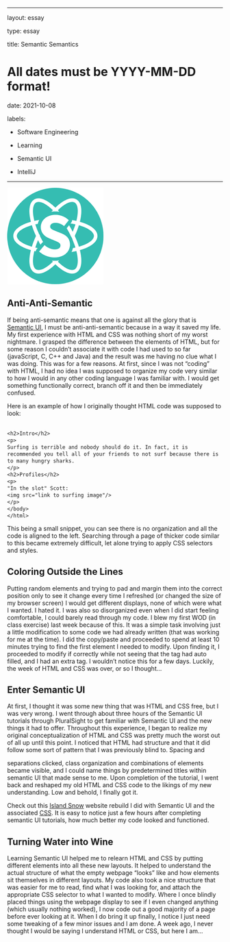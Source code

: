 ﻿---

layout: essay

type: essay

title: Semantic Semantics

# All dates must be YYYY-MM-DD format!

date: 2021-10-08

labels:

  - Software Engineering

  - Learning

  - Semantic UI
  
  - IntelliJ

---

<img class="ui small left circular floated image" src="../img/semantic.png">

## Anti-Anti-Semantic

If being anti-semantic means that one is against all the glory that is [Semantic UI](https://semantic-ui.com/), I must be anti-anti-semantic because in a way it saved my life. My first experience with HTML and CSS was nothing short of my worst nightmare. I grasped the difference between the elements of HTML, but for some reason I couldn’t associate it with code I had used to so far (javaScript, C, C++ and Java) and the result was me having no clue what I was doing. This was for a few reasons. At first, since I was not “coding” with HTML, I had no idea I was supposed to organize my code very similar to how I would in any other coding language I was familiar with. I would get something functionally correct, branch off it and then be immediately confused.

Here is an example of how I originally thought HTML code was supposed to look:

```

<h2>Intro</h2>
<p>
Surfing is terrible and nobody should do it. In fact, it is recommended you tell all of your friends to not surf because there is to many hungry sharks.
</p>
<h2>Profiles</h2>
<p>
"In the slot" Scott: 
<img src="link to surfing image"/>
</p>
</body>
</html>

```

This being a small snippet, you can see there is no organization and all the code is aligned to the left. Searching through a page of thicker code similar to this became extremely difficult, let alone trying to apply CSS selectors and styles.

## Coloring Outside the Lines

Putting random elements and trying to pad and margin them into the correct position only to see it change every time I refreshed (or changed the size of my browser screen) I would get different displays, none of which were what I wanted. I hated it. I was also so disorganized even when I did start feeling comfortable, I could barely read through my code. I blew my first WOD (in class exercise) last week because of this. It was a simple task involving just a little modification to some code we had already written (that was working for me at the time). I did the copy/paste and proceeded to spend at least 10 minutes trying to find the first element I needed to modify. Upon finding it, I proceeded to modify if correctly while not seeing that the </div> tag had auto filled, and I had an extra </div> tag. I wouldn’t notice this for a few days. Luckily, the week of HTML and CSS was over, or so I thought…
  
## Enter Semantic UI

At first, I thought it was some new thing that was HTML and CSS free, but I was very wrong. I went through about three hours of the Semantic UI tutorials through PluralSight to get familiar with Semantic UI and the new things it had to offer. Throughout this experience, I began to realize my original conceptualization of HTML and CSS was pretty much the worst out of all up until this point. I noticed that HTML had structure and that it did follow some sort of pattern that I was previously blind to. Spacing and <div> separations clicked, class organization and combinations of elements became visible, and I could name things by predetermined titles within semantic UI that made sense to me. Upon completion of the tutorial, I went back and reshaped my old HTML and CSS code to the likings of my new understanding. Low and behold, I finally got it.
  
Check out this [Island Snow](https://github.com/nicholasbcarr/islandsnow/blob/main/index.html) website rebuild I did with Semantic UI and the associated [CSS](https://github.com/nicholasbcarr/islandsnow/blob/main/style.css). It is easy to notice just a few hours after completing semantic UI tutorials, how much better my code looked and functioned.
  
## Turning Water into Wine
  
Learning Semantic UI helped me to relearn HTML and CSS by putting different elements into all these new layouts. It helped to understand the actual structure of what the empty webpage “looks” like and how elements sit themselves in different layouts. My code also took a nice structure that was easier for me to read, find what I was looking for, and attach the appropriate CSS selector to what I wanted to modify. Where I once blindly placed things using the webpage display to see if I even changed anything (which usually nothing worked), I now  code out a good majority of a page before ever looking at it. When I do bring it up finally, I notice I just need some tweaking of a few minor issues and I am done. A week ago, I never thought I would be saying I understand HTML or CSS, but here I am…
  

  

